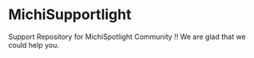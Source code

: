 # MichiSupportlight
Support Repository for MichiSpotlight Community !! We are glad that we could help you.
